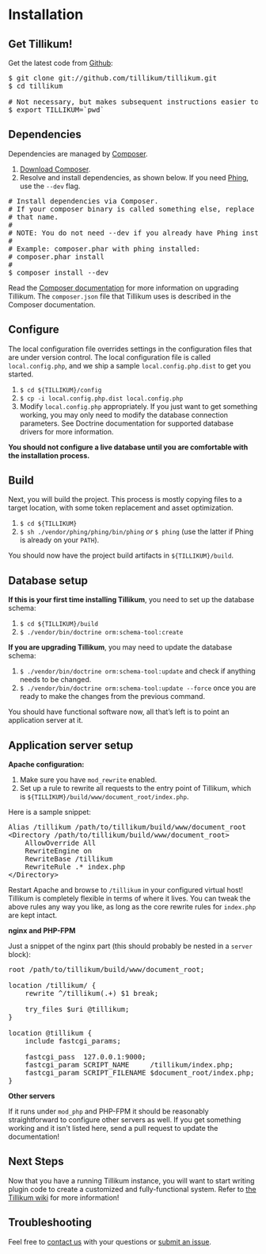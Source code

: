 Installation
============

Get Tillikum!
-------------

Get the latest code from [Github](https://github.com/tillikum/tillikum):

<pre>
$ git clone git://github.com/tillikum/tillikum.git
$ cd tillikum

# Not necessary, but makes subsequent instructions easier to follow.
$ export TILLIKUM=`pwd`
</pre>

Dependencies
------------

Dependencies are managed by [Composer](http://getcomposer.org/).

1. [Download Composer](http://getcomposer.org/download/).
2. Resolve and install dependencies, as shown below. If you need
   [Phing](http://www.phing.info), use the `--dev` flag.

<pre>
# Install dependencies via Composer.
# If your composer binary is called something else, replace `composer' with
# that name.
#
# NOTE: You do not need --dev if you already have Phing installed.
#
# Example: composer.phar with phing installed:
# composer.phar install
#
$ composer install --dev
</pre>

Read the [Composer documentation](http://getcomposer.org/) for more information
on upgrading Tillikum. The `composer.json` file that Tillikum uses is described
in the Composer documentation.

Configure
---------

The local configuration file overrides settings in the configuration files that
are under version control. The local configuration file is called
`local.config.php`, and we ship a sample `local.config.php.dist` to get you
started.

1. `$ cd ${TILLIKUM}/config`
2. `$ cp -i local.config.php.dist local.config.php`
3. Modify `local.config.php` appropriately. If you just want to get something
   working, you may only need to modify the database connection parameters.
   See Doctrine documentation for supported database drivers for more information.

**You should not configure a live database until you are comfortable with the
installation process.**

Build
-----

Next, you will build the project. This process is mostly copying files to a
target location, with some token replacement and asset optimization.

1. `$ cd ${TILLIKUM}`
2. `$ sh ./vendor/phing/phing/bin/phing` *or* `$ phing` (use the latter if Phing
   is already on your `PATH`).

You should now have the project build artifacts in `${TILLIKUM}/build`.

Database setup
---------------------

**If this is your first time installing Tillikum**, you need to set up the
database schema:

1. `$ cd ${TILLIKUM}/build`
1. `$ ./vendor/bin/doctrine orm:schema-tool:create`

**If you are upgrading Tillikum**, you may need to update the database schema:

1. `$ ./vendor/bin/doctrine orm:schema-tool:update` and check if anything needs
   to be changed.
2. `$ ./vendor/bin/doctrine orm:schema-tool:update --force` once you are ready to
   make the changes from the previous command.

You should have functional software now, all that’s left is to point an
application server at it.

Application server setup
------------------------

**Apache configuration:**

1. Make sure you have `mod_rewrite` enabled.
2. Set up a rule to rewrite all requests to the entry point of Tillikum, which
   is `${TILLIKUM}/build/www/document_root/index.php`.

Here is a sample snippet:

<pre>
Alias /tillikum /path/to/tillikum/build/www/document_root
&lt;Directory /path/to/tillikum/build/www/document_root&gt;
    AllowOverride All
    RewriteEngine on
    RewriteBase /tillikum
    RewriteRule .* index.php
&lt;/Directory&gt;
</pre>

Restart Apache and browse to `/tillikum` in your configured virtual host!
Tillikum is completely flexible in terms of where it lives. You can tweak the
above rules any way you like, as long as the core rewrite rules for `index.php`
are kept intact.

**nginx and PHP-FPM**

Just a snippet of the nginx part (this should probably be nested in a
`server` block):

<pre>
root /path/to/tillikum/build/www/document_root;

location /tillikum/ {
    rewrite ^/tillikum(.+) $1 break;

    try_files $uri @tillikum;
}

location @tillikum {
    include fastcgi_params;

    fastcgi_pass  127.0.0.1:9000;
    fastcgi_param SCRIPT_NAME     /tillikum/index.php;
    fastcgi_param SCRIPT_FILENAME $document_root/index.php;
}
</pre>

**Other servers**

If it runs under `mod_php` and PHP-FPM it should be reasonably straightforward
to configure other servers as well. If you get something working and it isn't
listed here, send a pull request to update the documentation!

Next Steps
----------

Now that you have a running Tillikum instance, you will want to start writing
plugin code to create a customized and fully-functional system. Refer to
[the Tillikum wiki](https://github.com/tillikum/tillikum/wiki)
for more information!

Troubleshooting
---------------

Feel free to
[contact us](https://github.com/tillikum/tillikum/wiki/Contact) with your
questions or
[submit an issue](https://github.com/tillikum/tillikum/issues).
